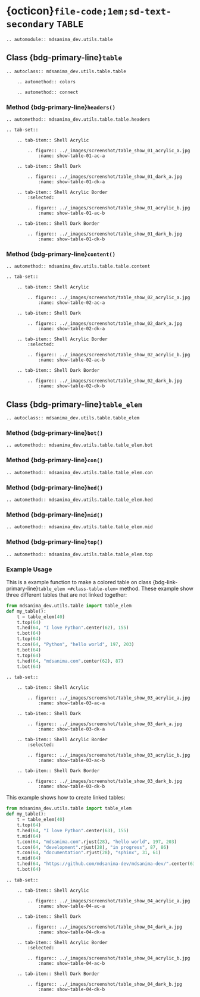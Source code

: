 # {octicon}`file-code;1em;sd-text-secondary` `TABLE`

```{eval-rst}
.. automodule:: mdsanima_dev.utils.table
```

## Class {bdg-primary-line}`table`

```{eval-rst}
.. autoclass:: mdsanima_dev.utils.table.table

    .. automethod:: colors

    .. automethod:: connect
```

### Method {bdg-primary-line}`headers()`

```{eval-rst}
.. automethod:: mdsanima_dev.utils.table.table.headers
```

```{eval-rst}
.. tab-set::

    .. tab-item:: Shell Acrylic

        .. figure:: ../_images/screenshot/table_show_01_acrylic_a.jpg
            :name: show-table-01-ac-a

    .. tab-item:: Shell Dark

        .. figure:: ../_images/screenshot/table_show_01_dark_a.jpg
            :name: show-table-01-dk-a

    .. tab-item:: Shell Acrylic Border
        :selected:

        .. figure:: ../_images/screenshot/table_show_01_acrylic_b.jpg
            :name: show-table-01-ac-b

    .. tab-item:: Shell Dark Border

        .. figure:: ../_images/screenshot/table_show_01_dark_b.jpg
            :name: show-table-01-dk-b
```

### Method {bdg-primary-line}`content()`

```{eval-rst}
.. automethod:: mdsanima_dev.utils.table.table.content
```

```{eval-rst}
.. tab-set::

    .. tab-item:: Shell Acrylic

        .. figure:: ../_images/screenshot/table_show_02_acrylic_a.jpg
            :name: show-table-02-ac-a

    .. tab-item:: Shell Dark

        .. figure:: ../_images/screenshot/table_show_02_dark_a.jpg
            :name: show-table-02-dk-a

    .. tab-item:: Shell Acrylic Border
        :selected:

        .. figure:: ../_images/screenshot/table_show_02_acrylic_b.jpg
            :name: show-table-02-ac-b

    .. tab-item:: Shell Dark Border

        .. figure:: ../_images/screenshot/table_show_02_dark_b.jpg
            :name: show-table-02-dk-b
```

## Class {bdg-primary-line}`table_elem`

```{eval-rst}
.. autoclass:: mdsanima_dev.utils.table.table_elem
```

### Method {bdg-primary-line}`bot()`

```{eval-rst}
.. automethod:: mdsanima_dev.utils.table.table_elem.bot
```

### Method {bdg-primary-line}`con()`

```{eval-rst}
.. automethod:: mdsanima_dev.utils.table.table_elem.con
```

### Method {bdg-primary-line}`hed()`

```{eval-rst}
.. automethod:: mdsanima_dev.utils.table.table_elem.hed
```

### Method {bdg-primary-line}`mid()`

```{eval-rst}
.. automethod:: mdsanima_dev.utils.table.table_elem.mid
```

### Method {bdg-primary-line}`top()`

```{eval-rst}
.. automethod:: mdsanima_dev.utils.table.table_elem.top
```

### Example Usage

This is a example function to make a colored table on class
{bdg-link-primary-line}`table_elem <#class-table-elem>` method. These example show
three different tables that are not linked together:

```python
from mdsanima_dev.utils.table import table_elem
def my_table():
    t = table_elem(40)
    t.top(64)
    t.hed(64, "I love Python".center(62), 155)
    t.bot(64)
    t.top(64)
    t.con(64, "Python", "hello world", 197, 203)
    t.bot(64)
    t.top(64)
    t.hed(64, "mdsanima.com".center(62), 87)
    t.bot(64)
```

```{eval-rst}
.. tab-set::

    .. tab-item:: Shell Acrylic

        .. figure:: ../_images/screenshot/table_show_03_acrylic_a.jpg
            :name: show-table-03-ac-a

    .. tab-item:: Shell Dark

        .. figure:: ../_images/screenshot/table_show_03_dark_a.jpg
            :name: show-table-03-dk-a

    .. tab-item:: Shell Acrylic Border
        :selected:

        .. figure:: ../_images/screenshot/table_show_03_acrylic_b.jpg
            :name: show-table-03-ac-b

    .. tab-item:: Shell Dark Border

        .. figure:: ../_images/screenshot/table_show_03_dark_b.jpg
            :name: show-table-03-dk-b
```

This example shows how to create linked tables:

```python
from mdsanima_dev.utils.table import table_elem
def my_table():
    t = table_elem(40)
    t.top(64)
    t.hed(64, "I love Python".center(63), 155)
    t.mid(64)
    t.con(64, "mdsanima.com".rjust(28), "hello world", 197, 203)
    t.con(64, "development".rjust(28), "in progress", 87, 86)
    t.con(64, "documentation".rjust(28), "sphinx", 31, 61)
    t.mid(64)
    t.hed(64, "https://github.com/mdsanima-dev/mdsanima-dev/".center(63), 33)
    t.bot(64)
```

```{eval-rst}
.. tab-set::

    .. tab-item:: Shell Acrylic

        .. figure:: ../_images/screenshot/table_show_04_acrylic_a.jpg
            :name: show-table-04-ac-a

    .. tab-item:: Shell Dark

        .. figure:: ../_images/screenshot/table_show_04_dark_a.jpg
            :name: show-table-04-dk-a

    .. tab-item:: Shell Acrylic Border
        :selected:

        .. figure:: ../_images/screenshot/table_show_04_acrylic_b.jpg
            :name: show-table-04-ac-b

    .. tab-item:: Shell Dark Border

        .. figure:: ../_images/screenshot/table_show_04_dark_b.jpg
            :name: show-table-04-dk-b
```

